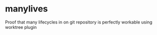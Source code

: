 # manylives
Proof that many lifecycles in on git repository is perfectly workable using worktree plugin
